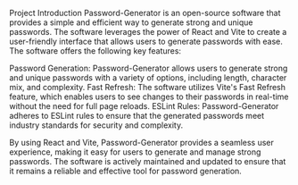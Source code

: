 Project Introduction
Password-Generator is an open-source software that provides a simple and efficient way to generate strong and unique passwords. The software leverages the power of React and Vite to create a user-friendly interface that allows users to generate passwords with ease.
The software offers the following key features:

Password Generation: Password-Generator allows users to generate strong and unique passwords with a variety of options, including length, character mix, and complexity.
Fast Refresh: The software utilizes Vite's Fast Refresh feature, which enables users to see changes to their passwords in real-time without the need for full page reloads.
ESLint Rules: Password-Generator adheres to ESLint rules to ensure that the generated passwords meet industry standards for security and complexity.

By using React and Vite, Password-Generator provides a seamless user experience, making it easy for users to generate and manage strong passwords. The software is actively maintained and updated to ensure that it remains a reliable and effective tool for password generation.
